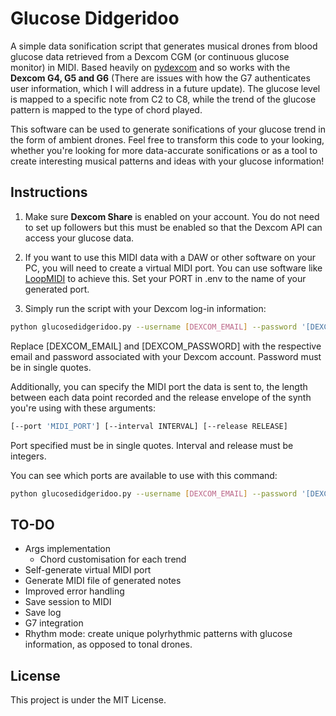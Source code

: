# Glucose Didgeridoo

A simple data sonification script that generates musical drones from blood glucose data retrieved from a Dexcom CGM (or continuous glucose monitor) in MIDI. Based heavily on [pydexcom](https://github.com/gagebenne/pydexcom) and so works with the **Dexcom G4, G5 and G6** (There are issues with how the G7 authenticates user information, which I will address in a future update). The glucose level is mapped to a specific note from C2 to C8, while the trend of the glucose pattern is mapped to the type of chord played.

This software can be used to generate sonifications of your glucose trend in the form of ambient drones. Feel free to transform this code to your looking, whether you're looking for more data-accurate sonifications or as a tool to create interesting musical patterns and ideas with your glucose information!

## Instructions

1. Make sure **Dexcom Share** is enabled on your account. You do not need to set up followers but this must be enabled so that the Dexcom API can access your glucose data.

2. If you want to use this MIDI data with a DAW or other software on your PC, you will need to create a virtual MIDI port. You can use software like [LoopMIDI](https://www.tobias-erichsen.de/software/loopmidi.html) to achieve this. Set your PORT in .env to the name of your generated port.

3. Simply run the script with your Dexcom log-in information:

```bash
python glucosedidgeridoo.py --username [DEXCOM_EMAIL] --password '[DEXCOM_PASSWORD]'
```

Replace [DEXCOM_EMAIL] and [DEXCOM_PASSWORD] with the respective email and password associated with your Dexcom account. Password must be in single quotes.

Additionally, you can specify the MIDI port the data is sent to, the length between each data point recorded and the release envelope of the synth you're using with these arguments:

```bash
[--port 'MIDI_PORT'] [--interval INTERVAL] [--release RELEASE] 
```

Port specified must be in single quotes. Interval and release must be integers.

You can see which ports are available to use with this command:

```bash
python glucosedidgeridoo.py --username [DEXCOM_EMAIL] --password '[DEXCOM_PASSWORD]' --list-ports
```

## TO-DO

* Args implementation
  * Chord customisation for each trend
* Self-generate virtual MIDI port
* Generate MIDI file of generated notes
* Improved error handling
* Save session to MIDI
* Save log
* G7 integration
* Rhythm mode: create unique polyrhythmic patterns with glucose information, as opposed to tonal drones.

## License

This project is under the MIT License.
